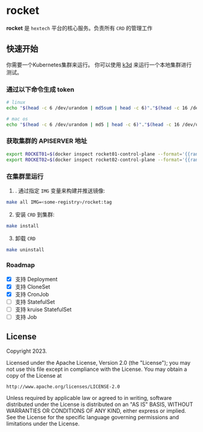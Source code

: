 # rocket
**rocket** 是 `hextech` 平台的核心服务。负责所有 `CRD` 的管理工作

## 快速开始
你需要一个Kubernetes集群来运行。 你可以使用 [k3d](https://k3d.io) 来运行一个本地集群进行测试。

### 通过以下命令生成 token
```sh
# linux
echo "$(head -c 6 /dev/urandom | md5sum | head -c 6)"."$(head -c 16 /dev/urandom | md5sum | head -c 16)"

# mac os
echo "$(head -c 6 /dev/urandom | md5 | head -c 6)"."$(head -c 16 /dev/urandom | md5 | head -c 16)"
```

### 获取集群的 APISERVER 地址
```sh
export ROCKET01=$(docker inspect rocket01-control-plane --format='{{range .NetworkSettings.Networks}}{{.IPAddress}}{{end}}')
export ROCKET02=$(docker inspect rocket02-control-plane --format='{{range .NetworkSettings.Networks}}{{.IPAddress}}{{end}}')
```

### 在集群里运行
1. . 通过指定 `IMG` 变量来构建并推送镜像:

```sh
make all IMG=<some-registry>/rocket:tag
```

2. 安装 `CRD` 到集群:

```sh
make install
```

3. 卸载 `CRD`

```sh
make uninstall
```

### Roadmap

- [x] 支持 Deployment
- [x] 支持 CloneSet
- [x] 支持 CronJob
- [ ] 支持 StatefulSet
- [ ] 支持 kruise StatefulSet
- [ ] 支持 Job 
## License

Copyright 2023.

Licensed under the Apache License, Version 2.0 (the "License");
you may not use this file except in compliance with the License.
You may obtain a copy of the License at

    http://www.apache.org/licenses/LICENSE-2.0

Unless required by applicable law or agreed to in writing, software
distributed under the License is distributed on an "AS IS" BASIS,
WITHOUT WARRANTIES OR CONDITIONS OF ANY KIND, either express or implied.
See the License for the specific language governing permissions and
limitations under the License.

